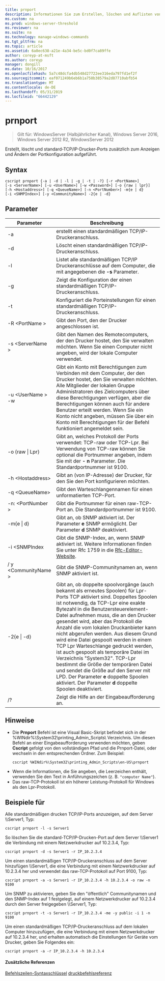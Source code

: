 ```yaml
---
title: prnport
description: Informationen Sie zum Erstellen, löschen und Auflisten von Druckeranschlüsse.
ms.custom: na
ms.prod: windows-server-threshold
ms.reviewer: na
ms.suite: na
ms.technology: manage-windows-commands
ms.tgt_pltfrm: na
ms.topic: article
ms.assetid: 6a0ec638-a21e-4a34-be5c-bd0f7ca89ffe
author: coreyp-at-msft
ms.author: coreyp
manager: dongill
ms.date: 10/16/2017
ms.openlocfilehash: 5a7c48dcfa4db548d27722ee316eda797fd1ef2f
ms.sourcegitcommit: eaf071249b6eb6b1a758b38579a2d87710abfb54
ms.translationtype: MT
ms.contentlocale: de-DE
ms.lasthandoff: 05/31/2019
ms.locfileid: "66442129"
---
```

# <a name="prnport"></a>prnport

>Gilt für: WindowsServer (Halbjährlicher Kanal), Windows Server 2016, Windows Server 2012 R2, WindowsServer 2012

Erstellt, löscht und standard-TCP/IP-Drucker-Ports zusätzlich zum Anzeigen und Ändern der Portkonfiguration aufgeführt.

## <a name="syntax"></a>Syntax
```
cscript prnport {-a | -d | -l | -g | -t | -?} [-r <PortName>] 
[-s <ServerName>] [-u <UserName>] [-w <Password>] [-o {raw | lpr}] 
[-h <Hostaddress>] [-q <QueueName>] [-n <PortNumber>] -m{e | d} 
[-i <SNMPIndex>] [-y <CommunityName>] -2{e | -d}
```

## <a name="parameters"></a>Parameter

|          Parameter           |                                                                                                                                                                                                                                                                                                     Beschreibung                                                                                                                                                                                                                                                                                                      |
|------------------------------|----------------------------------------------------------------------------------------------------------------------------------------------------------------------------------------------------------------------------------------------------------------------------------------------------------------------------------------------------------------------------------------------------------------------------------------------------------------------------------------------------------------------------------------------------------------------------------------------------------------------|
|              -a              |                                                                                                                                                                                                                                                                                       erstellt einen standardmäßigen TCP/IP-Druckeranschluss.                                                                                                                                                                                                                                                                                        |
|              -d              |                                                                                                                                                                                                                                                                                       Löscht einen standardmäßigen TCP/IP-Druckeranschluss.                                                                                                                                                                                                                                                                                        |
|              -l              |                                                                                                                                                                                                                                                             Listet alle standardmäßigen TCP/IP Druckeranschlüsse auf dem Computer, die mit angegebenen die **-s** Parameter.                                                                                                                                                                                                                                                             |
|              -g              |                                                                                                                                                                                                                                                                            Zeigt die Konfiguration der einen standardmäßigen TCP/IP-Druckeranschluss.                                                                                                                                                                                                                                                                             |
|              -t              |                                                                                                                                                                                                                                                                           Konfiguriert die Porteinstellungen für einen standardmäßigen TCP/IP-Druckeranschluss.                                                                                                                                                                                                                                                                           |
|        -R \<PortName >        |                                                                                                                                                                                                                                                                                Gibt den Port, den der Drucker angeschlossen ist.                                                                                                                                                                                                                                                                                 |
|       -s \<ServerName >       |                                                                                                                                                                                                                               Gibt den Namen des Remotecomputers, der den Drucker hostet, den Sie verwalten möchten. Wenn Sie einen Computer nicht angeben, wird der lokale Computer verwendet.                                                                                                                                                                                                                                |
| -u \<UserName > -w <Password> |                                                                                                              Gibt ein Konto mit Berechtigungen zum Verbinden mit dem Computer, der den Drucker hostet, den Sie verwalten möchten. Alle Mitglieder der lokalen Gruppe Administratoren des Zielcomputers über diese Berechtigungen verfügen, aber die Berechtigungen können auch für andere Benutzer erteilt werden. Wenn Sie ein Konto nicht angeben, müssen Sie über ein Konto mit Berechtigungen für der Befehl funktioniert angemeldet sein.                                                                                                               |
|     -o {raw &#124; Lpr}      |                                                                                                                                                                                                              Gibt an, welches Protokoll der Ports verwendet: TCP-raw oder TCP-Lpr. Bei Verwendung von TCP-raw können Sie optional die Portnummer angeben, indem Sie mit der **- n** Parameter. Die Standardportnummer ist 9100.                                                                                                                                                                                                              |
|      -h \<Hostaddress>       |                                                                                                                                                                                                                                                                   Gibt an (von IP-Adresse) der Drucker, für den Sie den Port konfigurieren möchten.                                                                                                                                                                                                                                                                    |
|       -q \<QueueName>        |                                                                                                                                                                                                                                                                                     Gibt den Warteschlangennamen für einen unformatierten TCP-Port.                                                                                                                                                                                                                                                                                     |
|       -n: \<PortNumber >       |                                                                                                                                                                                                                                                                    Gibt die Portnummer für einen raw-TCP-Port an. Die Standardportnummer ist 9100.                                                                                                                                                                                                                                                                    |
|        -m{e &#124; d}        |                                                                                                                                                                                                                                                       Gibt an, ob SNMP aktiviert ist. Der Parameter **e** SNMP ermöglicht. Der Parameter **d** SNMP deaktiviert.                                                                                                                                                                                                                                                        |
|        -i \<SNMPIndex        |                                                                                                                                                                                                                             Gibt die SNMP-Index, an, wenn SNMP aktiviert ist. Weitere Informationen finden Sie unter Rfc 1759 in die [Rfc-Editor-Website](https://go.microsoft.com/fwlink/?LinkId=569).                                                                                                                                                                                                                              |
|     / y \<CommunityName >      |                                                                                                                                                                                                                                                                                Gibt die SNMP-Communitynamen an, wenn SNMP aktiviert ist.                                                                                                                                                                                                                                                                                |
|       -2{e &#124; -d}        | Gibt an, ob doppelte spoolvorgänge (auch bekannt als erneutes Spoolen) für Lpr-Ports TCP aktiviert sind. Doppeltes Spoolen ist notwendig, da TCP-Lpr eine exakte Bytezahl in die Benutzersteuerelement-Datei aufnehmen muss, die an den Drucker gesendet wird, aber das Protokoll die Anzahl die vom lokalen Druckanbieter kann nicht abgerufen werden. Aus diesem Grund wird eine Datei gespoolt werden in einem TCP Lpr Warteschlange gedruckt werden, ist auch gespoolt als temporäre Datei im Verzeichnis "System32". TCP-Lpr bestimmt die Größe der temporären Datei und sendet die Größe auf den Server mit LPD. Der Parameter **e** doppelte Spoolen aktiviert. Der Parameter **d** doppelte Spoolen deaktiviert. |
|              /?              |                                                                                                                                                                                                                                                                                         Zeigt die Hilfe an der Eingabeaufforderung an.                                                                                                                                                                                                                                                                                         |

## <a name="remarks"></a>Hinweise
-   Die **Prnport** Befehl ist eine Visual Basic-Skript befindet sich in der %WINdir%\System32\printing_Admin_Scripts\\ <language> Verzeichnis. Um diesen Befehl an einer Eingabeaufforderung verwenden möchten, geben **Cscript** gefolgt von den vollständigen Pfad und die Prnport-Datei, oder wechseln in den entsprechenden Ordner. Zum Beispiel:
    ```
    cscript %WINdir%\System32\printing_Admin_Scripts\en-US\prnport
    ```
-   Wenn die Informationen, die Sie angeben, die Leerzeichen enthält, verwenden Sie den Text in Anführungszeichen (z. B. `"computer Name"`).
-   Das raw-TCP-Protokoll ist ein höherer Leistung-Protokoll für Windows als den Lpr-Protokoll.

## <a name="BKMK_examples"></a>Beispiele für
Alle standardmäßigen drucken TCP/IP-Ports anzuzeigen, auf dem Server \\\Server1, Typ:
```
cscript prnport -l -s Server1
```
So löschen Sie die standard-TCP/IP-Drucken-Port auf dem Server \\\Server1 die Verbindung mit einem Netzwerkdrucker auf 10.2.3.4, Typ:
```
cscript prnport -d -s Server1 -r IP_10.2.3.4
```
Um einen standardmäßigen TCP/IP-Druckeranschluss auf dem Server hinzufügen \\\Server1, die eine Verbindung mit einem Netzwerkdrucker auf 10.2.3.4 her und verwendet das raw-TCP-Protokoll auf Port 9100, Typ:
```
cscript prnport -a -s Server1 -r IP_10.2.3.4 -h 10.2.3.4 -o raw -n 9100
```
Um SNMP zu aktivieren, geben Sie den "öffentlich" Communitynamen und den SNMP-Index auf 1 festgelegt, auf einem Netzwerkdrucker auf 10.2.3.4 durch den Server freigegeben \\\Server1, Typ:
```
cscript prnport -t -s Server1 -r IP_10.2.3.4 -me -y public -i 1 -n 9100
```
Um einen standardmäßigen TCP/IP-Druckeranschluss auf dem lokalen Computer hinzuzufügen, die eine Verbindung mit einem Netzwerkdrucker auf 10.2.3.4 her, und erhalten automatisch die Einstellungen für Geräte vom Drucker, geben Sie Folgendes ein:
```
cscript prnport -a -r IP_10.2.3.4 -h 10.2.3.4
```

#### <a name="additional-references"></a>Zusätzliche Referenzen
[Befehlszeilen-Syntaxschlüssel](command-line-syntax-key.md)
[druckbefehlsreferenz](print-command-reference.md)

